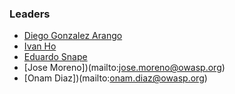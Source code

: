 ### Leaders

* [Diego Gonzalez Arango](mailto:diego.gonzalez.arango@owasp.org)
* [Ivan Ho](mailto:ivan.ho@owasp.org)
* [Eduardo Snape](mailto:eduardo.snape@owasp.org)
* [Jose Moreno])(mailto:jose.moreno@owasp.org)
* [Onam Diaz])(mailto:onam.diaz@owasp.org)
